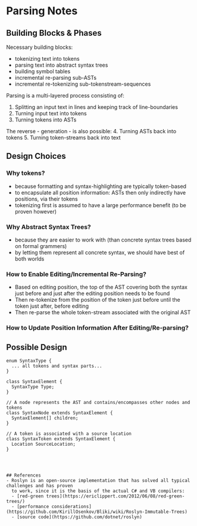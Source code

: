 # Parsing Notes

## Building Blocks & Phases
Necessary building blocks:
 - tokenizing text into tokens
 - parsing text into abstract syntax trees
 - building symbol tables  
 - incremental re-parsing sub-ASTs 
 - incremental re-tokenizing sub-tokenstream-sequences

Parsing is a multi-layered process consisting of:
  1. Splitting an input text in lines and keeping track of line-boundaries
  2. Turning input text into tokens
  3. Turning tokens into ASTs

 The reverse - generation - is also possible:
  4. Turning ASTs back into tokens
  5. Turning token-streams back into text

## Design Choices

### Why tokens?
- because formatting and syntax-highlighting are typically token-based
- to encapsulate all position information: ASTs then only indirectly have positions, via their tokens
- tokenizing first is assumed to have a large performance benefit (to be proven however)

### Why Abstract Syntax Trees?
- because they are easier to work with (than concrete syntax trees based on formal grammers)
- by letting them represent all concrete syntax, we should have best of both worlds

### How to Enable Editing/Incremental Re-Parsing?
- Based on editing position, the top of the AST covering both the syntax just before and just after the 
  editing position needs to be found
- Then re-tokenize from the position of the token just before until the token just after, before editing
- Then re-parse the whole token-stream associated with the original AST

### How to Update Position Information After Editing/Re-parsing?

## Possible Design

```
enum SyntaxType {
  ... all tokens and syntax parts...
}

class SyntaxElement {
  SyntaxType Type;
}

// A node represents the AST and contains/encompasses other nodes and tokens
class SyntaxNode extends SyntaxElement {
  SyntaxElement[] children;
}

// A token is associated with a source location
class SyntaxToken extends SyntaxElement {
  Location SourceLocation;
}




## References
- Roslyn is an open-source implementation that has solved all typical challenges and has proven
  to work, since it is the basis of the actual C# and VB compilers:
  - [red-green trees](https://ericlippert.com/2012/06/08/red-green-trees/)
  - [performance considerations](https://github.com/KirillOsenkov/Bliki/wiki/Roslyn-Immutable-Trees)
  - [source code](https://github.com/dotnet/roslyn)
